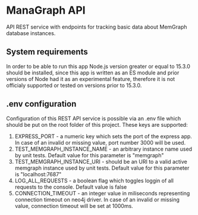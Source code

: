 # ManaGraph API

API REST service with endpoints for tracking basic data about MemGraph database instances.

## System requirements

In order to be able to run this app Node.js version greater or equal to 15.3.0 should be installed, since this app is written as an ES module and prior versions of Node had it as an experimental feature, therefore it is not officialy supported or tested on versions prior to 15.3.0.

## .env configuration

Configuration of this REST API service is possible via an .env file which should be put on the root folder of this project. These keys are supported:

1. EXPRESS_PORT - a numeric key which sets the port of the express app. In case of an invalid or missing value, port number 3000 will be used.
2. TEST_MEMGRAPH_INSTANCE_NAME - an arbitrary instance name used by unit tests. Default value for this parameter is "memgraph"
3. TEST_MEMGRAPH_INSTANCE_URI - should be an URI to a valid active memgraph instance used by unit tests. Default value for this parameter is "localhost:7687"
4. LOG_ALL_REQUESTS - a boolean flag which toggles loggin of all requests to the console. Default value is false
5. CONNECTION_TIMEOUT - an integer value in miliseconds representing connection timeout on neo4j driver. In case of an invalid or missing value, connection timeout will be set at 1000ms.
